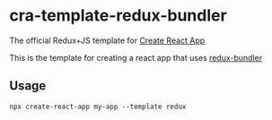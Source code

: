 # cra-template-redux-bundler

The official Redux+JS template for [Create React App](https://github.com/facebook/create-react-app)

This is the template for creating a react app that uses [redux-bundler](https://github.com/HenrikJoreteg/redux-bundler)

## Usage

```
npx create-react-app my-app --template redux
```
